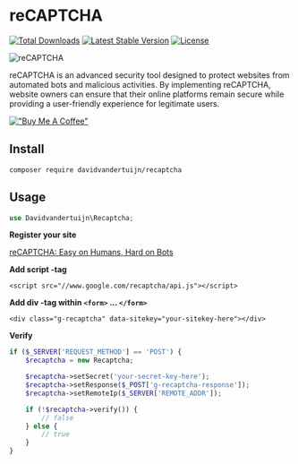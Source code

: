 # reCAPTCHA

<a href="https://packagist.org/packages/davidvandertuijn/recaptcha"><img src="https://poser.pugx.org/davidvandertuijn/recaptcha/d/total.svg" alt="Total Downloads"></a>
<a href="https://packagist.org/packages/davidvandertuijn/recaptcha"><img src="https://poser.pugx.org/davidvandertuijn/recaptcha/v/stable.svg" alt="Latest Stable Version"></a>
<a href="https://packagist.org/packages/davidvandertuijn/recaptcha"><img src="https://poser.pugx.org/davidvandertuijn/recaptcha/license.svg" alt="License"></a>

![reCAPTCHA](https://cdn.davidvandertuijn.nl/github/recaptcha.png)

reCAPTCHA is an advanced security tool designed to protect websites from automated bots and malicious activities. By implementing reCAPTCHA, website owners can ensure that their online platforms remain secure while providing a user-friendly experience for legitimate users.

[!["Buy Me A Coffee"](https://www.buymeacoffee.com/assets/img/custom_images/orange_img.png)](https://www.buymeacoffee.com/davidvandertuijn)

## Install

```
composer require davidvandertuijn/recaptcha
```

## Usage

```php
use Davidvandertuijn\Recaptcha;
```

**Register your site**

<a href="https://www.google.com/recaptcha/admin#list">reCAPTCHA: Easy on Humans, Hard on Bots</a>

**Add script -tag**

```<script src="//www.google.com/recaptcha/api.js"></script>```

**Add div -tag within ```<form>``` ... ```</form>```**

```<div class="g-recaptcha" data-sitekey="your-sitekey-here"></div>```

**Verify**

```php
if ($_SERVER['REQUEST_METHOD'] == 'POST') {
    $recaptcha = new Recaptcha;

    $recaptcha->setSecret('your-secret-key-here');
    $recaptcha->setResponse($_POST['g-recaptcha-response']);
    $recaptcha->setRemoteIp($_SERVER['REMOTE_ADDR']);

    if (!$recaptcha->verify()) {
        // false
    } else {
        // true
    }
}
```
